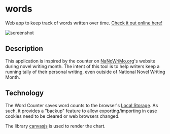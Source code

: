 # words
Web app to keep track of words written over time. [Check it out online here!](http://words.cloud.vgmoose.com)

![screenshot](https://i.imgur.com/J3sGwCW.png)

## Description
This application is inspired by the counter on [NaNoWriMo.org](http://nanowrimo.org)'s website during novel writing month. The intent of this tool is to help writers keep a running tally of their personal writing, even outside of National Novel Writing Month.

## Technology
The Word Counter saves word counts to the browser's [Local Storage](https://en.wikipedia.org/wiki/Web_storage#localStorage). As such, it provides a "backup" feature to allow exporting/importing in case cookies need to be cleared or web browsers changed. 

The library [canvasjs](http://canvasjs.com) is used to render the chart.
